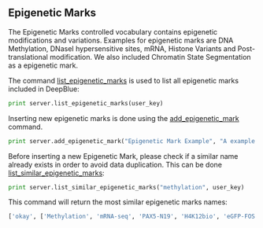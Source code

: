 ## Epigenetic Marks

The Epigenetic Marks controlled vocabulary contains epigenetic modifications and variations. Examples for epigenetic marks are DNA Methylation, DNaseI hypersensitive sites, mRNA, Histone Variants and Post-translational modification. We also included Chromatin State Segmentation as a epigenetic mark.

The command [list_epigenetic_marks](http://deepblue.mpi-inf.mpg.de/api.html#api-list_epigenetic_marks) is used to list all epigenetic marks included in DeepBlue:

```python
print server.list_epigenetic_marks(user_key)
```

Inserting new epigenetic marks is done using the [add_epigenetic_mark](http://deepblue.mpi-inf.mpg.de/api.html#api-add_epigenetic_marks) command.

```python
print server.add_epigenetic_mark("Epigenetic Mark Example", "A example of epigenetic mark", user_key)
```

Before inserting a new Epigenetic Mark, please check if a similar name already exists in order to avoid data duplication. This can be done [list_similar_epigenetic_marks](http://deepblue.mpi-inf.mpg.de/api.html#api-list_similar_epigenetic_marks):
```python
print server.list_similar_epigenetic_marks("methylation", user_key)
```
This command will return the most similar epigenetic marks names:
```python
['okay', ['Methylation', 'mRNA-seq', 'PAX5-N19', 'H4K12bio', 'eGFP-FOS']]
```
